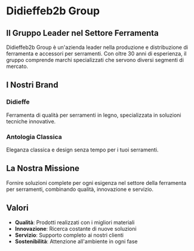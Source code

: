 # Didieffeb2b Group

## Il Gruppo Leader nel Settore Ferramenta

Didieffeb2b Group è un'azienda leader nella produzione e distribuzione di ferramenta e accessori per serramenti. Con oltre 30 anni di esperienza, il gruppo comprende marchi specializzati che servono diversi segmenti di mercato.

## I Nostri Brand

### Didieffe
Ferramenta di qualità per serramenti in legno, specializzata in soluzioni tecniche innovative.

### Antologia Classica
Eleganza classica e design senza tempo per i tuoi serramenti.

## La Nostra Missione

Fornire soluzioni complete per ogni esigenza nel settore della ferramenta per serramenti, combinando qualità, innovazione e servizio.

## Valori

- **Qualità**: Prodotti realizzati con i migliori materiali
- **Innovazione**: Ricerca costante di nuove soluzioni
- **Servizio**: Supporto completo ai nostri clienti
- **Sostenibilità**: Attenzione all'ambiente in ogni fase
